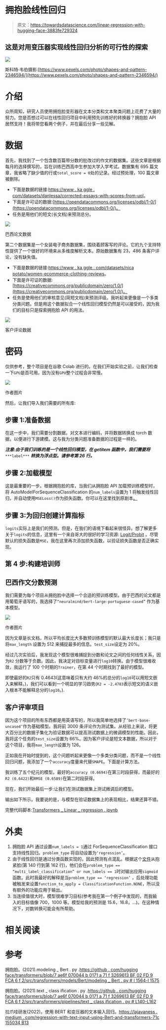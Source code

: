 # 拥抱脸线性回归

> 原文：<https://towardsdatascience.com/linear-regression-with-hugging-face-3883fe729324>

## 这是对用变压器实现线性回归分析的可行性的探索

![](img/6ada591d58d6c4f4f952aaf9bce28f6a.png)

斯科特·韦伯摄影:[https://www.pexels.com/photo/shapes-and-pattern-2346594/](https://www.pexels.com/photo/shapes-and-pattern-2346594/)

# 介绍

众所周知，研究人员使用拥抱脸变形器在文本分类和文本聚类问题上花费了大量的努力。您是否想过可以在线性回归项目中利用预先训练好的转换器？拥抱脸 API 居然支持！我将带您看两个例子，并在最后分享一些见解。

# 数据

首先，我找到了一个包含数百篇带分数的批改过的作文的数据集。这些文章是根据每月的选择撰写的，旨在训练巴西高中生参加大学入学考试。数据集有 695 篇文章，我省略了缺少值的行或`total_score = 0`处的记录。经过预处理，100 篇文章被删除。

*   下面是数据的链接:[https://www . ka ggle . com/datasets/danlessa/corrected-essays-with-scores-from-uol](https://www.kaggle.com/datasets/danlessa/corrected-essays-with-scores-from-uol)。
*   下面是许可证的数据:[https://opendatacommons.org/licenses/odbl/1-0/](https://opendatacommons.org/licenses/odbl/1-0/)。
*   任务是用他们的短文(长文档)来预测总分。

![](img/dffef4e464d574e8f45849778f85694e.png)

巴西论文数据

第二个数据集是一个女装电子商务数据集，围绕着顾客写的评论。它的九个支持特性提供了一个很好的环境来从多维度解析文本。原始数据集有 23，486 条客户评论，没有缺失值。

*   下面是数据的链接:[https://www . ka ggle . com/datasets/nica potato/women-ecommerce-clothing-reviews](https://www.kaggle.com/datasets/nicapotato/womens-ecommerce-clothing-reviews)。
*   下面是许可证的数据:[https://creativecommons.org/publicdomain/zero/1.0/](https://creativecommons.org/publicdomain/zero/1.0/)。
*   任务是使用他们的审核意见(简短文档)来预测评级。我听起来更像是一个多类分类问题。但是用这个数据拟合一个线性回归模型仍然是可以接受的，因为我们的目标只是探索拥抱脸 API 的用法。

![](img/335fd4efc17e4fad61371d4f6ae6588c.png)

客户评论数据

# 密码

仅供参考，整个项目是在谷歌 Colab 进行的。在我们开始实验之前，让我们检查一下`GPU`是否可用，因为没有`GPU`整个过程会非常慢。

![](img/cbefda18031b875aa84daee0e0011ef1.png)

作者图片

然后，让我们导入我们需要的所有库:

## 步骤 1:准备数据

在这一步中，我们需要分割数据，对文本进行编码，并将数据转换成 torch 数据，以便进行下游建模。这与我为分类问题准备数据的过程是一样的。

***注意:由于我们训练的是一个线性回归模型，在 __getitem__ 函数中，我们需要将*** `***label***` ***转换为浮点型。请参考第 26 行。***

## 步骤 2:加载模型

这是最重要的一步。根据拥抱脸的库，当我们从拥抱脸 API 加载预训练模型时，将 AutoModelForSequenceClassification 的`num_labels`设置为 1 将触发线性回归，并自动使用`MSELoss()`作为损失函数。你可以在这里找到原剧本[。](https://github.com/huggingface/transformers/blob/7ae6f070044b0171a71f3269613bf02fd9fca6f2/src/transformers/models/bert/modeling_bert.py#L1564-L1575)

## 步骤 3:为回归创建计算指标

`logits`实际上是我们的预测。但是，在我们的语境下看起来很怪异。想了解更多关于`logits`的信息，这里有一个来自哥大的很好的学习资源: [Logit/Probit](http://www.columbia.edu/~so33/SusDev/Lecture_9.pdf) 。尽管默认的损失函数是`MSE`，我在这里再次添加损失函数，以验证损失函数是否正确实现。

## 第 4 步:构建培训师

## 巴西作文分数预测

我们需要为每个项目从拥抱脸中选择一个合适的预训练模型。由于巴西的论文都是用葡萄牙语写的，我选择了`“neuralmind/bert-large-portuguese-cased”` 作为基本模型。

![](img/857d0ddbee61a88f3f8a3140d72f8442.png)

作者图片

因为文章是长文档，所以平均长度比大多数预训练模型的默认最大长度长；我只是将`max_length` 设置为 512 来捕捉最多的信息。`test_size`设定为 20%。

经过几次实验后，我发现这个模型很难捕捉到分数和论文之间的任何线性关系，因为`R2` 分数等于负数。因此，我决定对目标变量进行`log10`转换。由于模型很难收敛，我运行了 100 个时期的`Trainer`，在第 44 个时期找到了最好的模型。

即使最好的`R2`只有 0.4643(这意味着只有大约 46%的总分的`log10`可以用短文嵌入来解释。)，我们可以看到一个明显的学习趋势(`R2 = -2.4783`表示短文的语义嵌入根本不能解释总分的`log10`。).

## 客户评审项目

因为这个项目的所有东西都是用英语写的，所以我简单地选择了`‘bert-base-uncased’`作为基础模型。我将前 3000 条评论作为测试集。从经验上来说，将更大百分比的数据子集化为验证数据可以提高测试数据上的微调模型的性能。因此，我将这个任务的`test_size`设置为 66%。因为客户评论是短文本数据，所以对于这个项目，我将`max_length`设置为 126。

正如我在开始时提到的，这个问题听起来更像一个多类分类问题，而不是一个线性回归问题，我添加了一个`accuracy`度量来代替`SMAPE`。下面是计算方法。

我训练了五个纪元的模型。最好的`accuracy (0.6694)`在第三时段获得，而最好的`R2 (0.6422)`和`RMSE (0.6589)`在第二时段获得。

现在，我们开始最后一步:让我们在测试数据集上测试微调后的模型。

输出如下所示。我要说的是，与模型在验证数据集上的表现相比，结果还算不错。

完整代码脚本:[Transformers _ Linear _ regression . ipynb](https://github.com/jinhangjiang/Medium_Demo/blob/main/Transformers_Linear_Regression/Transformers_Linear_Regression.ipynb)

# 外卖

1.  拥抱脸 API 通过设置`num_labels = 1`通过 ForSequenceClassification 接口支持线性回归。`problem_type` 将自动设置为`‘regression’`。
2.  由于线性回归是通过分类函数实现的，因此预测有点混乱。根据这个[文件](https://github.com/huggingface/transformers/blob/7ae6f070044b0171a71f3269613bf02fd9fca6f2/src/transformers/pipelines/text_classification.py#L140-L162)从抱紧脸(第 140 行到第 162 行)，他们会在`problem_type == “multi_label_classification” or num_labels == 1`时对输出应用`sigmoid`函数。此时我最好的解释是当`problem_type == ‘regression’` ，后处理功能被触发来设置`function_to_apply = ClassificationFunction.NONE`，所以没有额外的功能应用于输出。
3.  当连续值很大时，模型很难学习目标(参考我在第一个例子中发现的，而我输入的目标值像 700，1000 等。模型给我的预测是 15.6，16.8，…)。在这种情况下，对数转换可能会有所帮助。

# 相关阅读

</sbert-vs-data2vec-on-text-classification-e3c35b19c949>  </morethansentiments-a-python-library-for-text-quantification-e57ff9d51cd5>  </customer-churn-accuracy-a-4-6-increase-with-feature-engineering-29bcb1b1ee8f>  

# 参考

拥抱脸。(2021).modeling _ Bert . py .[https://github . com/hugging face/transformers/blob/7 ae6f 070044 b 0171 a 71 f 3269613 BF 02 FD 9 FCA 6 f 2/src/transformers/models/Bert/modeling _ Bert . py # l 1564-l 1575](https://github.com/huggingface/transformers/blob/7ae6f070044b0171a71f3269613bf02fd9fca6f2/src/transformers/models/bert/modeling_bert.py#L1564-L1575)

拥抱脸。(2021).text _ class ification . py .[https://github . com/hugging face/transformers/blob/7 ae6f 070044 b 0171 a 71 f 3269613 BF 02 FD 9 FCA 6 f 2/src/transformers/pipelines/text _ class ification . py # L140-L162](https://github.com/huggingface/transformers/blob/7ae6f070044b0171a71f3269613bf02fd9fca6f2/src/transformers/pipelines/text_classification.py#L140-L162)

拉爪哇研发(2022)。使用 BERT 和变压器的文本输入回归。[https://lajavaness . medium . com/regression-with-text-input-using-Bert-and-transformers-71c 155034 B13](https://lajavaness.medium.com/regression-with-text-input-using-bert-and-transformers-71c155034b13)